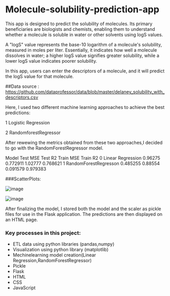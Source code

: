 # Molecule-solubility-prediction-app

This app is designed to predict the solubility of molecules. Its primary beneficiaries are biologists and chemists, enabling them to understand whether a molecule is soluble in water or other solvents using logS values.

A "logS" value represents the base-10 logarithm of a molecule's solubility, measured in moles per liter. Essentially, it indicates how well a molecule dissolves in water; a higher logS value signifies greater solubility, while a lower logS value indicates poorer solubility.

In this app, users can enter the descriptors of a molecule, and it will predict the logS value for that molecule.

##Data source : https://github.com/dataprofessor/data/blob/master/delaney_solubility_with_descriptors.csv

Here, I used two different machine learning approaches to achieve the best predictions:

1 Logistic Regression

2 RandomforestRegressor

After rewewing the metrics obtained from these two approaches,I decided to go with the RandomForestRegressor model.

Model	                  Test MSE	Test R2	Train MSE	Train R2
0	Linear Regression	     0.96275	0.772911	1.02777	0.768621
1	RandomForestRegresson	 0.485255	0.88554	0.091579	0.979383

###ScatterPlots:

![image](https://github.com/user-attachments/assets/675c0792-3f04-4b2a-b347-38190968d1b8)

![image](https://github.com/user-attachments/assets/f7042f1b-20ae-4758-9261-c052932551b4)

After finalizing the model, I stored both the model and the scaler as pickle files for use in the Flask application. The predictions are then displayed on an HTML page.

### Key processes in this project:

* ETL data using python libraries (pandas,numpy)
* Visualization using python library (matplotlib)
* Mechinelearning model creation(Linear Regression,RandomForestRegressor)
* Pickle
* Flask
* HTML
* CSS
* JavaScript
